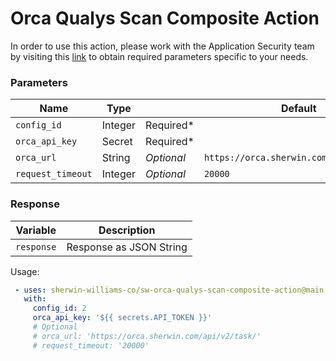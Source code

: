 # Orca Qualys Scan Composite Action  

In order to use this action, please work with the Application Security team by visiting this [link](https://swcompany.sharepoint.com/sites/SPApplicationSecurity/SitePages/Assurance.aspx?OR=Teams-HL&CT=1642620247402&sourceId=&params=%7B%22AppName%22%3A%22Teams-Desktop%22%2C%22AppVersion%22%3A%2228%2F21110108720%22%7D#q-i-d-like-to-use-the-github-composite-action-to-kick-off-security-scans%2C-what-do-i-need-to-do-that)
to obtain required parameters specific to your needs.
### Parameters
Name | Type |   | Default | Note |
|--- | ---- |---| ------- | ---- |
`config_id` | Integer | Required* | 
`orca_api_key` | Secret | Required* | 
`orca_url` | String | *Optional* | `https://orca.sherwin.com/api/v2/task/` | 
`request_timeout` | Integer | *Optional* | `20000` | 

### Response

| Variable |  Description  |
|---|---|
`response` | Response as JSON String

Usage:

```yaml
 - uses: sherwin-williams-co/sw-orca-qualys-scan-composite-action@main
   with:
     config_id: 2
     orca_api_key: '${{ secrets.API_TOKEN }}'
     # Optional
     # orca_url: 'https://orca.sherwin.com/api/v2/task/'
     # request_timeout: '20000'     
```
